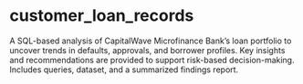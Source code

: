 # customer_loan_records
A SQL-based analysis of CapitalWave Microfinance Bank’s loan portfolio to uncover trends in defaults, approvals, and borrower profiles. Key insights and recommendations are provided to support risk-based decision-making. Includes queries, dataset, and a summarized findings report.
